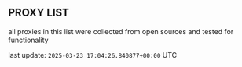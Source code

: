 ## PROXY LIST

all proxies in this list were collected from open sources and tested for functionality

last update: `2025-03-23 17:04:26.840877+00:00` UTC